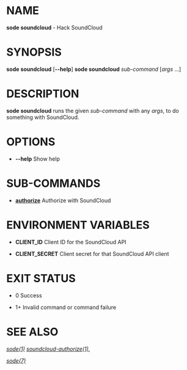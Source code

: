 # NAME

**sode soundcloud** - Hack SoundCloud

# SYNOPSIS

**sode soundcloud** \[**--help**\]
**sode soundcloud** *sub-command* \[*args* …\]

# DESCRIPTION

**sode soundcloud** runs the given *sub-command* with any *args*, to do something with SoundCloud.

# OPTIONS

  - **--help**
    Show help

# SUB-COMMANDS

  - [**authorize**](./soundcloud-authorize.1.md)
    Authorize with SoundCloud

# ENVIRONMENT VARIABLES

  - **CLIENT\_ID**
    Client ID for the SoundCloud API

  - **CLIENT\_SECRET**
    Client secret for that SoundCloud API client

# EXIT STATUS

  - 0
    Success

  - 1+
    Invalid command or command failure

# SEE ALSO

[*sode(1)*](../sode.1.md)
[*soundcloud-authorize(1)*](./soundcloud-authorize.1.md),

[*sode(7)*](../sode.7.md)
